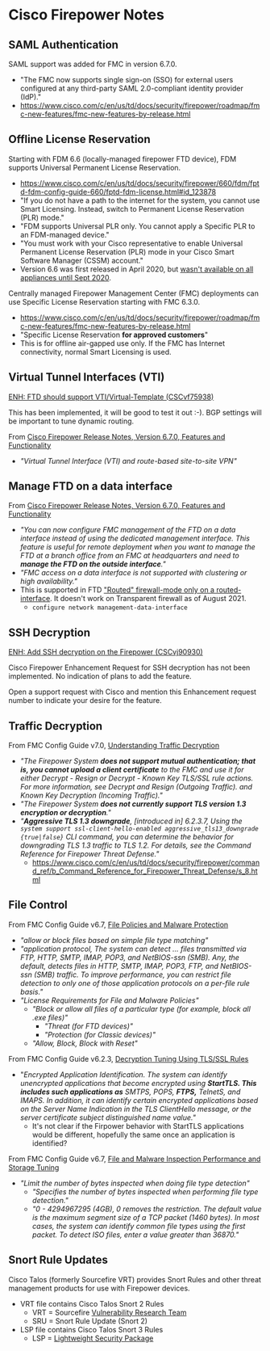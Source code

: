# Cisco Firepower Notes

## SAML Authentication

SAML support was added for FMC in version 6.7.0.

* "The FMC now supports single sign-on (SSO) for external users configured at any third-party SAML 2.0-compliant identity provider (IdP)."
* https://www.cisco.com/c/en/us/td/docs/security/firepower/roadmap/fmc-new-features/fmc-new-features-by-release.html

## Offline License Reservation

Starting with FDM 6.6 (locally-managed firepower FTD device), FDM supports Universal Permanent License Reservation. 

* https://www.cisco.com/c/en/us/td/docs/security/firepower/660/fdm/fptd-fdm-config-guide-660/fptd-fdm-license.html#id_123878
* "If you do not have a path to the internet for the system, you cannot use Smart Licensing. Instead, switch to Permanent License Reservation (PLR) mode."
* "FDM supports Universal PLR only. You cannot apply a Specific PLR to an FDM-managed device."
* "You must work with your Cisco representative to enable Universal Permanent License Reservation (PLR) mode in your Cisco Smart Software Manager (CSSM) account."
* Version 6.6 was first released in April 2020, but [wasn't available on all appliances until Sept 2020](https://www.cisco.com/c/en/us/td/docs/security/firepower/660/relnotes/firepower-release-notes-660/welcome.html).

Centrally managed Firepower Management Center (FMC) deployments can use Specific License Reservation starting with FMC 6.3.0.

* https://www.cisco.com/c/en/us/td/docs/security/firepower/roadmap/fmc-new-features/fmc-new-features-by-release.html
* "Specific License Reservation **for approved customers**"
* This is for offline air-gapped use only. If the FMC has Internet connectivity, normal Smart Licensing is used.

## Virtual Tunnel Interfaces (VTI)

[ENH: FTD should support VTI/Virtual-Template (CSCvf75938)][5]

This has been implemented, it will be good to test it out :-). BGP settings will be important to tune dynamic routing.

From [Cisco Firepower Release Notes, Version 6.7.0, Features and Functionality][6]

* *"Virtual Tunnel Interface (VTI) and route-based site-to-site VPN"*

## Manage FTD on a data interface

From [Cisco Firepower Release Notes, Version 6.7.0, Features and Functionality][6]

* *"You can now configure FMC management of the FTD on a data interface instead of using the dedicated management interface. This feature is useful for remote deployment when you want to manage the FTD at a branch office from an FMC at headquarters and need to **manage the FTD on the outside interface**."*
* *"FMC access on a data interface is not supported with clustering or high availability."*
* This is supported in FTD ["Routed" firewall-mode only on a routed-interface](https://www.cisco.com/c/en/us/td/docs/security/firepower/command_ref/b_Command_Reference_for_Firepower_Threat_Defense/c_3.html). It doesn't work on Transparent firewall as of August 2021.
  * `configure network management-data-interface`

## SSH Decryption

[ENH: Add SSH decryption on the Firepower (CSCvj90930)][7]

Cisco Firepower Enhancement Request for SSH decryption has not been implemented. No indication of plans to add the feature.

Open a support request with Cisco and mention this Enhancement request number to indicate your desire for the feature.

## Traffic Decryption

From FMC Config Guide v7.0, [Understanding Traffic Decryption][1]

* *"The Firepower System **does not support mutual authentication; that is, you cannot upload a client
certificate** to the FMC and use it for either Decrypt - Resign or Decrypt - Known Key TLS/SSL rule 
actions. For more information, see Decrypt and Resign (Outgoing Traffic). and Known Key Decryption (Incoming Traffic)."*
* *"The Firepower System **does not currently support TLS version 1.3 encryption or decryption**."*
* *"**Aggressive TLS 1.3 downgrade**, [introduced in] 6.2.3.7, Using the `system support ssl-client-hello-enabled aggressive_tls13_downgrade {true|false}` 
CLI command, you can determine the behavior for downgrading TLS 1.3 traffic to TLS 1.2. For details, see the Command Reference for Firepower Threat Defense."*
  * https://www.cisco.com/c/en/us/td/docs/security/firepower/command_ref/b_Command_Reference_for_Firepower_Threat_Defense/s_8.html

## File Control

From FMC Config Guide v6.7, [File Policies and Malware Protection][2]

* *"allow or block files based on simple file type matching"*
* *"application protocol, The system can detect ... files transmitted via FTP, HTTP, SMTP, IMAP, POP3, and NetBIOS-ssn (SMB). 
Any, the default, detects files in HTTP, SMTP, IMAP, POP3, FTP, and NetBIOS-ssn (SMB) traffic. 
To improve performance, you can restrict file detection to only one of those application protocols on a per-file rule basis."*
* *"License Requirements for File and Malware Policies"*
  * *"Block or allow all files of a particular type (for example, block all .exe files)"*
    * *"Threat (for FTD devices)"*
    * *"Protection (for Classic devices)"*
  * *"Allow, Block, Block with Reset"*
  
From FMC Config Guide v6.2.3, [Decryption Tuning Using TLS/SSL Rules][4]

* "*Encrypted Application Identification. The system can identify unencrypted applications that become encrypted using **StartTLS. This includes such applications as** SMTPS, POPS, **FTPS,** TelnetS, and IMAPS. In addition, it can identify certain encrypted applications based on the Server Name Indication in the TLS ClientHello message, or the server certificate subject distinguished name value."*
  * It's not clear if the Firpower behavior with StartTLS applications would be different, hopefully the same once an application is identified?

From FMC Config Guide v6.7, [File and Malware Inspection Performance and Storage Tuning][3]
  
* *"Limit the number of bytes inspected when doing file type detection"* 
  * *"Specifies the number of bytes inspected when performing file type detection."*
  * *"0 - 4294967295 (4GB), 0 removes the restriction. The default value is the maximum segment size of a TCP packet (1460 bytes). 
  In most cases, the system can identify common file types using the first packet. To detect ISO files, enter a value greater than 36870."*
  
## Snort Rule Updates

Cisco Talos (formerly Sourcefire VRT) provides Snort Rules and other threat management products for use with Firepower devices.

* VRT file contains Cisco Talos Snort 2 Rules
  * VRT = Sourcefire [Vulnerability Research Team](https://en.wikipedia.org/wiki/Sourcefire_Vulnerability_Research_Team)
  * SRU = Snort Rule Update (Snort 2)
* LSP file contains Cisco Talos Snort 3 Rules
  * LSP = [Lightweight Security Package](https://www.cisco.com/c/en/us/td/docs/security/firepower/70/snort3/config-guide/snort3-configuration-guide-v70/overview.html)

[1]: https://www.cisco.com/c/en/us/td/docs/security/firepower/70/configuration/guide/fpmc-config-guide-v70/understanding_traffic_decryption.html
[2]: https://www.cisco.com/c/en/us/td/docs/security/firepower/670/configuration/guide/fpmc-config-guide-v67/file_policies_and_advanced_malware_protection.html
[3]: https://www.cisco.com/c/en/us/td/docs/security/firepower/670/configuration/guide/fpmc-config-guide-v67/file_and_malware_inspection_performance_and_storage_tuning.html
[4]: https://www.cisco.com/c/en/us/td/docs/security/firepower/623/configuration/guide/fpmc-config-guide-v623/decryption_tuning_using_ssl_rules.html
[5]: https://bst.cloudapps.cisco.com/bugsearch/bug/CSCvf75938/
[6]: https://www.cisco.com/c/en/us/td/docs/security/firepower/670/relnotes/firepower-release-notes-670/m_features_functionality.html
[7]: https://bst.cloudapps.cisco.com/bugsearch/bug/CSCvj90930/
